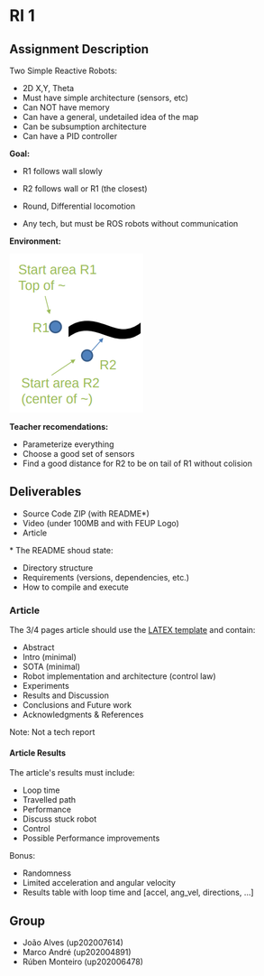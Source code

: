 # RI 1

## Assignment Description

Two Simple Reactive Robots:

- 2D X,Y, Theta
- Must have simple architecture (sensors, etc)
- Can NOT have memory
- Can have a general, undetailed idea of the map
- Can be subsumption architecture
- Can have a PID controller 

**Goal:** 

- R1 follows wall slowly
- R2 follows wall or R1 (the closest)

- Round, Differential locomotion
- Any tech, but must be ROS robots without communication

**Environment:** 

![env](docs/env.png)

**Teacher recomendations:** 

- Parameterize everything
- Choose a good set of sensors
- Find a good distance for R2 to be on tail of R1 without colision

## Deliverables

- Source Code ZIP (with README*)
- Video (under 100MB and with FEUP Logo)
- Article

\* The README shoud state:

- Directory structure
- Requirements (versions, dependencies, etc.)
- How to compile and execute

### Article

The 3/4 pages article should use the [LATEX template](https://www.ieee.org/conferences/publishing/templates.html) and contain:

- Abstract
- Intro (minimal)
- SOTA (minimal)
- Robot implementation and architecture (control law)
- Experiments
- Results and Discussion
- Conclusions and Future work
- Acknowledgments & References

Note: Not a tech report

#### Article Results

The article's results must include:

- Loop time 
- Travelled path
- Performance
- Discuss stuck robot
- Control 
- Possible Performance improvements

Bonus:

- Randomness
- Limited acceleration and angular velocity
- Results table with loop time and [accel, ang_vel, directions, …]

## Group

- João Alves (up202007614)
- Marco André (up202004891)
- Rúben Monteiro (up202006478)
